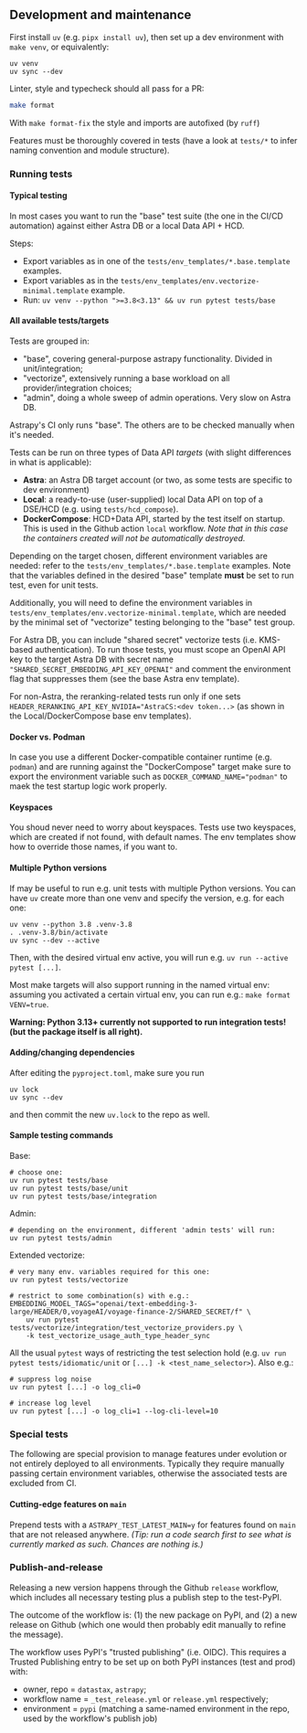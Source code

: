 ## Development and maintenance

First install `uv` (e.g. `pipx install uv`), then set up a dev environment with `make venv`, or equivalently:

```
uv venv
uv sync --dev
```

Linter, style and typecheck should all pass for a PR:

```bash
make format
```

With `make format-fix` the style and imports are autofixed (by `ruff`)

Features must be thoroughly covered in tests (have a look at `tests/*` to infer
naming convention and module structure).

### Running tests

#### Typical testing

In most cases you want to run the "base" test suite (the one in the CI/CD automation) against either Astra DB or a local Data API + HCD.

Steps:

- Export variables as in one of the `tests/env_templates/*.base.template` examples.
- Export variables as in the `tests/env_templates/env.vectorize-minimal.template` example.
- Run: `uv venv --python ">=3.8<3.13" && uv run pytest tests/base`

#### All available tests/targets

Tests are grouped in:
- "base", covering general-purpose astrapy functionality. Divided in unit/integration;
- "vectorize", extensively running a base workload on all provider/integration choices;
- "admin", doing a whole sweep of admin operations. Very slow on Astra DB.

Astrapy's CI only runs "base". The others are to be checked manually when it's needed.

Tests can be run on three types of Data API _targets_ (with slight differences in what is applicable):

- **Astra**: an Astra DB target account (or two, as some tests are specific to dev environment)
- **Local**: a ready-to-use (user-supplied) local Data API on top of a DSE/HCD (e.g. using `tests/hcd_compose`).
- **DockerCompose**: HCD+Data API, started by the test itself on startup. This is used in the Github action `local` workflow. _Note that in this case the containers created will not be automatically destroyed._

Depending on the target chosen, different environment variables are needed: refer to
the `tests/env_templates/*.base.template` examples.
Note that the variables defined in the desired "base" template **must** be set to run test, even for unit tests.

Additionally, you will need to define the environment variables in `tests/env_templates/env.vectorize-minimal.template`,
which are needed by the minimal set of "vectorize" testing belonging to the "base" test group.

For Astra DB, you can include "shared secret" vectorize tests (i.e. KMS-based authentication).
To run those tests, you must scope an OpenAI API key
to the target Astra DB with secret name `"SHARED_SECRET_EMBEDDING_API_KEY_OPENAI"`
and comment the environment flag that suppresses them (see the base Astra env template).

For non-Astra, the reranking-related tests run only if one sets
`HEADER_RERANKING_API_KEY_NVIDIA="AstraCS:<dev token...>` (as shown in the Local/DockerCompose base env templates).

#### Docker vs. Podman

In case you use a different Docker-compatible container runtime (e.g. `podman`) and are running against the
"DockerCompose" target make sure to export the environment variable such as `DOCKER_COMMAND_NAME="podman"`
to maek the test startup logic work properly.

#### Keyspaces

You shoud never need to worry about keyspaces. Tests use two keyspaces, which are created if not found, with default names.
The env templates show how to override those names, if you want to.

#### Multiple Python versions

If may be useful to run e.g. unit tests with multiple Python versions. You can have `uv`
create more than one venv and specify the version, e.g. for each one:

```
uv venv --python 3.8 .venv-3.8
. .venv-3.8/bin/activate
uv sync --dev --active
```

Then, with the desired virtual env active, you will run e.g. `uv run --active pytest [...]`.

Most make targets will also support running in the named virtual env:
assuming you activated a certain virtual env, you can run e.g.: `make format VENV=true`.

**Warning: Python 3.13+ currently not supported to run integration tests! (but the package itself is all right).**

#### Adding/changing dependencies

After editing the `pyproject.toml`, make sure you run

```
uv lock
uv sync --dev
```

and then commit the new `uv.lock` to the repo as well.

#### Sample testing commands

Base:

```
# choose one:
uv run pytest tests/base
uv run pytest tests/base/unit
uv run pytest tests/base/integration
```

Admin:

```
# depending on the environment, different 'admin tests' will run:
uv run pytest tests/admin
```

Extended vectorize:

```
# very many env. variables required for this one:
uv run pytest tests/vectorize

# restrict to some combination(s) with e.g.:
EMBEDDING_MODEL_TAGS="openai/text-embedding-3-large/HEADER/0,voyageAI/voyage-finance-2/SHARED_SECRET/f" \
    uv run pytest tests/vectorize/integration/test_vectorize_providers.py \
    -k test_vectorize_usage_auth_type_header_sync
```

All the usual `pytest` ways of restricting the test selection hold
(e.g. `uv run pytest tests/idiomatic/unit` or `[...] -k <test_name_selector>`). Also e.g.:

```
# suppress log noise
uv run pytest [...] -o log_cli=0

# increase log level
uv run pytest [...] -o log_cli=1 --log-cli-level=10
```

### Special tests

The following are special provision to manage features under evolution or not
entirely deployed to all environments. Typically they require manually passing
certain environment variables, otherwise the associated tests are excluded from CI.

#### Cutting-edge features on `main`

Prepend tests with a `ASTRAPY_TEST_LATEST_MAIN=y` for features found on `main` that are not released anywhere.
_(Tip: run a code search first to see what is currently marked as such. Chances are nothing is.)_

### Publish-and-release

Releasing a new version happens through the Github `release` workflow, which includes all necessary testing
plus a publish step to the test-PyPI.

The outcome of the workflow is: (1) the new package on PyPI, and (2) a new release on Github (which one would then probably edit manually to refine the message).

The workflow uses PyPI's "trusted publishing" (i.e. OIDC). This requires a Trusted Publishing entry to be set up on both PyPI instances (test and prod) with:

- owner, repo = `datastax`, `astrapy`;
- workflow name = `_test_release.yml` or `release.yml` respectively;
- environment = `pypi` (matching a same-named environment in the repo, used by the workflow's publish job)

